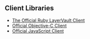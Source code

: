 ## Client Libraries

- [The Official Ruby LayerVault Client](https://github.com/layervault/layervault_ruby_client)
- [Official Objective-C Client](https://github.com/layervault/LayerVaultAPI.objc)
- [Official JavaScript Client](https://github.com/layervault/layervault_js_client)


